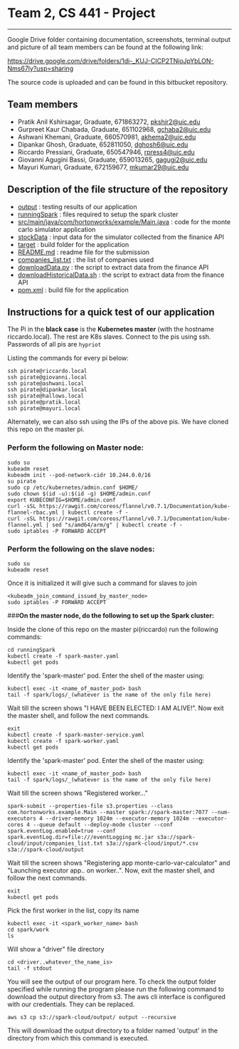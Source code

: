 Team 2, CS 441 - Project
========================
---

Google Drive folder containing documentation, screenshots, terminal output and picture of all team members can be found at the following link:

https://drive.google.com/drive/folders/1di-_KUJ-CICP2TNjoJpYbLON-Nms67ly?usp=sharing

The source code is uploaded and can be found in this bitbucket repository.

Team members
------------

* Pratik Anil Kshirsagar, Graduate, 671863272, pkshir2@uic.edu
* Gurpreet Kaur Chabada, Graduate, 651102968, gchaba2@uic.edu
* Ashwani Khemani, Graduate, 660570981, akhema2@uic.edu
* Dipankar Ghosh, Graduate, 652811050, dghosh6@uic.edu
* Riccardo Pressiani, Graduate, 650547946, rpress4@uic.edu
* Giovanni Agugini Bassi, Graduate, 659013265, gagugi2@uic.edu
* Mayuri Kumari, Graduate, 672159677, mkumar29@uic.edu 


Description of the file structure of the repository
---------------------------------------------------

* [output](output) : testing results of our application 
* [runningSpark](runningSpark) : files required to setup the spark cluster 
* [src/main/java/com/hortonworks/example/Main.java](src/main/java/com/hortonworks/example/Main.java) : code for the monte carlo simulator application 
* [stockData](stockData) :  input data for the simulator collected from the finanice API
* [target](target) :  build folder for the application 
* [README.md](README.md) : readme file for the submission 
* [companies_list.txt](companies_list.txt) : the list of companies used 
* [downloadData.py](downloadData.py) : the script to extract data from the finance API
* [downloadHistoricalData.sh](downloadHistoricalData.sh) : the script to extract data from the finance API
* [pom.xml](pom.xml) :  build file for the application 


Instructions for a quick test of our application
------------------------------------------------

The Pi in the **black case** is the **Kubernetes master** (with the hostname riccardo.local). The rest are K8s slaves.
Connect to the pis using ssh. Passwords of all pis are `hypriot`

Listing the commands for every pi below:

```
ssh pirate@riccardo.local
ssh pirate@giovanni.local
ssh pirate@ashwani.local
ssh pirate@dipankar.local
ssh pirate@hallows.local
ssh pirate@pratik.local
ssh pirate@mayuri.local
```


Alternately, we can also ssh using the IPs of the above pis.
We have cloned this repo on the master pi. 


### **Perform the following on Master node:**
```
sudo su
kubeadm reset
kubeadm init --pod-network-cidr 10.244.0.0/16
su pirate
sudo cp /etc/kubernetes/admin.conf $HOME/
sudo chown $(id -u):$(id -g) $HOME/admin.conf
export KUBECONFIG=$HOME/admin.conf
curl -sSL https://rawgit.com/coreos/flannel/v0.7.1/Documentation/kube-flannel-rbac.yml | kubectl create -f -
curl -sSL https://rawgit.com/coreos/flannel/v0.7.1/Documentation/kube-flannel.yml | sed "s/amd64/arm/g" | kubectl create -f -
sudo iptables -P FORWARD ACCEPT
```


### **Perform the following on the slave nodes:**
```
sudo su
kubeadm reset
```


Once it is initialized it will give such a command for slaves to join
```
<kubeadm_join_command_issued_by_master_node>
sudo iptables -P FORWARD ACCEPT
```


###**On the master node, do the following to set up the Spark cluster:**
	
Inside the clone of this repo on the master pi(riccardo) run the following commands: 
```
cd runningSpark
kubectl create -f spark-master.yaml
kubectl get pods
```


Identify the 'spark-master' pod. Enter the shell of the master using:
```
kubectl exec -it <name_of_master_pod> bash
tail -f spark/logs/_(whatever is the name of the only file here)
```


Wait till the screen shows "I HAVE BEEN ELECTED: I AM ALIVE!". Now exit the master shell, and follow the next commands.
```
exit
kubectl create -f spark-master-service.yaml
kubectl create -f spark-worker.yaml
kubectl get pods
```

	
Identify the 'spark-master' pod. Enter the shell of the master using:
```	
kubectl exec -it <name_of_master_pod> bash
tail -f spark/logs/_(whatever is the name of the only file here)
```


Wait till the screen shows "Registered worker..."
	
`spark-submit --properties-file s3.properties --class com.hortonworks.example.Main --master spark://spark-master:7077 --num-executors 4 --driver-memory 1024m --executor-memory 1024m --executor-cores 4 --queue default --deploy-mode cluster --conf spark.eventLog.enabled=true --conf spark.eventLog.dir=file:///eventLogging mc.jar s3a://spark-cloud/input/companies_list.txt s3a://spark-cloud/input/*.csv s3a://spark-cloud/output`
	


Wait till the screen shows "Registering app monte-carlo-var-calculator" and "Launching executor app.. on worker..". Now, exit the master shell, and follow the next commands.
```
exit
kubectl get pods
```


Pick the first worker in the list, copy its name
```
kubectl exec -it <spark_worker_name> bash
cd spark/work
ls
```

	
Will show a "driver" file directory
```
cd <driver..whatever_the_name_is>
tail -f stdout
```

	
You will see the output of our program here.
To check the output folder specified while running the program please run the following command to download the output directory from s3. The aws cli interface is configured with our credentials. They can be replaced.
```
aws s3 cp s3://spark-cloud/output/ output --recursive
```

This will download the output directory to a folder named 'output' in the directory from which this command is executed.